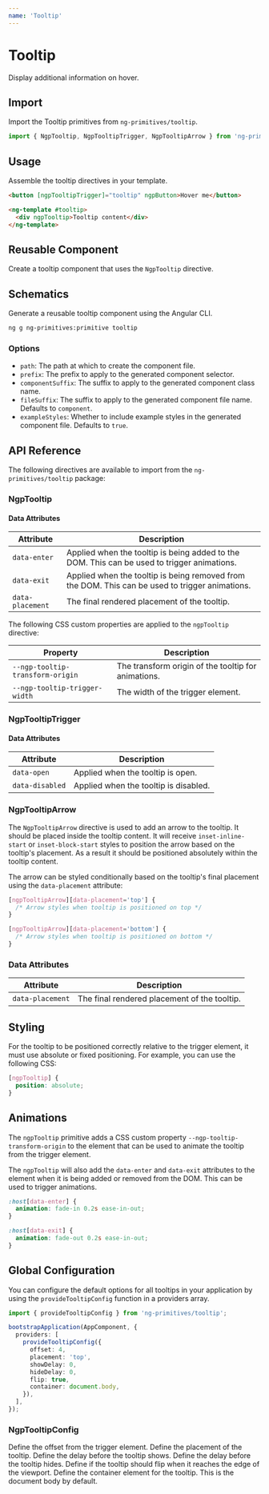 ```yaml
---
name: 'Tooltip'
---
```


# Tooltip

Display additional information on hover.

<docs-example name="tooltip"></docs-example>

## Import

Import the Tooltip primitives from `ng-primitives/tooltip`.

```ts
import { NgpTooltip, NgpTooltipTrigger, NgpTooltipArrow } from 'ng-primitives/tooltip';
```

## Usage

Assemble the tooltip directives in your template.

```html
<button [ngpTooltipTrigger]="tooltip" ngpButton>Hover me</button>

<ng-template #tooltip>
  <div ngpTooltip>Tooltip content</div>
</ng-template>
```

## Reusable Component

Create a tooltip component that uses the `NgpTooltip` directive.

<docs-snippet name="tooltip"></docs-snippet>

## Schematics

Generate a reusable tooltip component using the Angular CLI.

```bash npm
ng g ng-primitives:primitive tooltip
```

### Options

- `path`: The path at which to create the component file.
- `prefix`: The prefix to apply to the generated component selector.
- `componentSuffix`: The suffix to apply to the generated component class name.
- `fileSuffix`: The suffix to apply to the generated component file name. Defaults to `component`.
- `exampleStyles`: Whether to include example styles in the generated component file. Defaults to `true`.

## API Reference

The following directives are available to import from the `ng-primitives/tooltip` package:

### NgpTooltip

<api-docs name="NgpTooltip"></api-docs>

#### Data Attributes

| Attribute        | Description                                                                                     |
| ---------------- | ----------------------------------------------------------------------------------------------- |
| `data-enter`     | Applied when the tooltip is being added to the DOM. This can be used to trigger animations.     |
| `data-exit`      | Applied when the tooltip is being removed from the DOM. This can be used to trigger animations. |
| `data-placement` | The final rendered placement of the tooltip.                                                    |

The following CSS custom properties are applied to the `ngpTooltip` directive:

| Property                         | Description                                         |
| -------------------------------- | --------------------------------------------------- |
| `--ngp-tooltip-transform-origin` | The transform origin of the tooltip for animations. |
| `--ngp-tooltip-trigger-width`    | The width of the trigger element.                   |

### NgpTooltipTrigger

<api-docs name="NgpTooltipTrigger"></api-docs>

#### Data Attributes

| Attribute       | Description                           |
| --------------- | ------------------------------------- |
| `data-open`     | Applied when the tooltip is open.     |
| `data-disabled` | Applied when the tooltip is disabled. |

### NgpTooltipArrow

The `NgpTooltipArrow` directive is used to add an arrow to the tooltip. It should be placed inside the tooltip content. It will receive `inset-inline-start` or `inset-block-start` styles to position the arrow based on the tooltip's placement. As a result it should be positioned absolutely within the tooltip content.

The arrow can be styled conditionally based on the tooltip's final placement using the `data-placement` attribute:

```css
[ngpTooltipArrow][data-placement='top'] {
  /* Arrow styles when tooltip is positioned on top */
}

[ngpTooltipArrow][data-placement='bottom'] {
  /* Arrow styles when tooltip is positioned on bottom */
}
```

<api-docs name="NgpTooltipArrow"></api-docs>

### Data Attributes

| Attribute        | Description                                  |
| ---------------- | -------------------------------------------- |
| `data-placement` | The final rendered placement of the tooltip. |

## Styling

For the tooltip to be positioned correctly relative to the trigger element, it must use absolute or fixed positioning. For example, you can use the following CSS:

```css
[ngpTooltip] {
  position: absolute;
}
```

## Animations

The `ngpTooltip` primitive adds a CSS custom property `--ngp-tooltip-transform-origin` to the element that can be used to animate the tooltip from the trigger element.

The `ngpTooltip` will also add the `data-enter` and `data-exit` attributes to the element when it is being added or removed from the DOM. This can be used to trigger animations.

```css
:host[data-enter] {
  animation: fade-in 0.2s ease-in-out;
}

:host[data-exit] {
  animation: fade-out 0.2s ease-in-out;
}
```

## Global Configuration

You can configure the default options for all tooltips in your application by using the `provideTooltipConfig` function in a providers array.

```ts
import { provideTooltipConfig } from 'ng-primitives/tooltip';

bootstrapApplication(AppComponent, {
  providers: [
    provideTooltipConfig({
      offset: 4,
      placement: 'top',
      showDelay: 0,
      hideDelay: 0,
      flip: true,
      container: document.body,
    }),
  ],
});
```

### NgpTooltipConfig

<prop-details name="offset" type="number">
  Define the offset from the trigger element.
</prop-details>

<prop-details name="placement" type="'top' | 'right' | 'bottom' | 'left'">
  Define the placement of the tooltip.
</prop-details>

<prop-details name="showDelay" type="number">
  Define the delay before the tooltip shows.
</prop-details>

<prop-details name="hideDelay" type="number">
  Define the delay before the tooltip hides.
</prop-details>

<prop-details name="flip" type="boolean">
  Define if the tooltip should flip when it reaches the edge of the viewport.
</prop-details>

<prop-details name="container" type="HTMLElement">
  Define the container element for the tooltip. This is the document body by default.
</prop-details>
